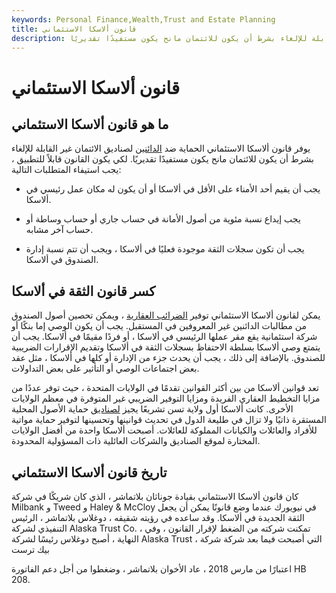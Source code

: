 ```yaml
---
keywords: Personal Finance,Wealth,Trust and Estate Planning
title: قانون ألاسكا الاستئماني
description: يوفر قانون ألاسكا الاستئماني الحماية ضد الدائنين لصناديق الائتمان غير القابلة للإلغاء بشرط أن يكون للائتمان مانح يكون مستفيدًا تقديريًا.
---
```


# قانون ألاسكا الاستئماني
## ما هو قانون ألاسكا الاستئماني

يوفر قانون ألاسكا الاستئماني الحماية ضد [الدائنين](/creditor) لصناديق الائتمان غير القابلة للإلغاء بشرط أن يكون للائتمان مانح يكون مستفيدًا تقديريًا. لكي يكون القانون قابلاً للتطبيق ، يجب استيفاء المتطلبات التالية:

- يجب أن يقيم أحد الأمناء على الأقل في ألاسكا أو أن يكون له مكان عمل رئيسي في ألاسكا.

- يجب إيداع نسبة مئوية من أصول الأمانة في حساب جاري أو حساب وساطة أو حساب آخر مشابه.

- يجب أن تكون سجلات الثقة موجودة فعليًا في ألاسكا ، ويجب أن تتم نسبة إدارة الصندوق في ألاسكا.

## كسر قانون الثقة في ألاسكا

يمكن لقانون ألاسكا الاستئماني توفير [الضرائب العقارية](/estatetax) ، ويمكن تحصين أصول الصندوق من مطالبات الدائنين غير المعروفين في المستقبل. يجب أن يكون الوصي إما بنكًا أو شركة استئمانية يقع مقر عملها الرئيسي في ألاسكا ، أو فردًا مقيمًا في ألاسكا. يجب أن يتمتع وصي ألاسكا بسلطة الاحتفاظ بسجلات الثقة في ألاسكا وتقديم الإقرارات الضريبية للصندوق. بالإضافة إلى ذلك ، يجب أن يحدث جزء من الإدارة أو كلها في ألاسكا ، مثل عقد بعض اجتماعات الوصي أو التأثير على بعض التداولات.

تعد قوانين ألاسكا من بين أكثر القوانين تقدمًا في الولايات المتحدة ، حيث توفر عددًا من مزايا التخطيط العقاري الفريدة ومزايا التوفير الضريبي غير المتوفرة في معظم الولايات الأخرى. كانت ألاسكا أول ولاية تسن تشريعًا يجيز [لصناديق](/trust) حماية الأصول المحلية المستقرة ذاتيًا ولا تزال في طليعة الدول في تحديث قوانينها وتحسينها لتوفير حماية مواتية للأفراد والعائلات والكيانات المملوكة للعائلات. أصبحت ألاسكا واحدة من أفضل الولايات المختارة لموقع الصناديق والشركات العائلية ذات المسؤولية المحدودة.

## تاريخ قانون ألاسكا الاستئماني

كان قانون ألاسكا الاستئماني بقيادة جوناثان بلاتماشر ، الذي كان شريكًا في شركة Milbank و Tweed و Haley & McCloy في نيويورك عندما وضع قانونًا يمكن أن يجعل الثقة الجديدة في ألاسكا. وقد ساعده في رؤيته شقيقه ، دوغلاس بلاتماشر ، الرئيس التنفيذي لشركة Alaska Trust Co. ، تمكنت شركته من الضغط لإقرار القانون ، وفي النهاية ، أصبح دوغلاس رئيسًا لشركة Alaska Trust ، التي أصبحت فيما بعد شركة شركة بيك ترست

اعتبارًا من مارس 2018 ، عاد الأخوان بلاتماشر ، وضغطوا من أجل دعم الفاتورة HB 208.

